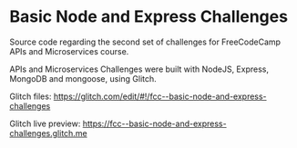 # Basic Node and Express Challenges

Source code regarding the second set of challenges for FreeCodeCamp APIs and Microservices course.

APIs and Microservices Challenges were built with NodeJS, Express, MongoDB and mongoose, using Glitch.

Glitch files: https://glitch.com/edit/#!/fcc--basic-node-and-express-challenges

Glitch live preview: https://fcc--basic-node-and-express-challenges.glitch.me
